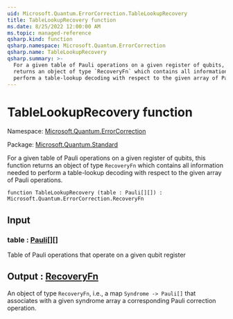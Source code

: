 ```yaml
---
uid: Microsoft.Quantum.ErrorCorrection.TableLookupRecovery
title: TableLookupRecovery function
ms.date: 8/25/2022 12:00:00 AM
ms.topic: managed-reference
qsharp.kind: function
qsharp.namespace: Microsoft.Quantum.ErrorCorrection
qsharp.name: TableLookupRecovery
qsharp.summary: >-
  For a given table of Pauli operations on a given register of qubits, this function
  returns an object of type `RecoveryFn` which contains all information needed to
  perform a table-lookup decoding with respect to the given array of Pauli operations.
---
```


# TableLookupRecovery function

Namespace: [Microsoft.Quantum.ErrorCorrection](xref:Microsoft.Quantum.ErrorCorrection)

Package: [Microsoft.Quantum.Standard](https://nuget.org/packages/Microsoft.Quantum.Standard)


For a given table of Pauli operations on a given register of qubits, this functionreturns an object of type `RecoveryFn` which contains all information needed toperform a table-lookup decoding with respect to the given array of Pauli operations.

```qsharp
function TableLookupRecovery (table : Pauli[][]) : Microsoft.Quantum.ErrorCorrection.RecoveryFn
```


## Input

### table : [Pauli](xref:microsoft.quantum.qsharp.valueliterals#pauli-literals)[][]

Table of Pauli operations that operate on a given qubit register



## Output : [RecoveryFn](xref:Microsoft.Quantum.ErrorCorrection.RecoveryFn)

An object of type `RecoveryFn`, i.e., a map `Syndrome -> Pauli[]` that associateswith a given syndrome array a corresponding Pauli correction operation.